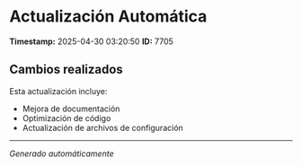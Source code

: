 # Actualización Automática

**Timestamp:** 2025-04-30 03:20:50
**ID:** 7705

## Cambios realizados

Esta actualización incluye:
- Mejora de documentación
- Optimización de código
- Actualización de archivos de configuración

---
*Generado automáticamente*
